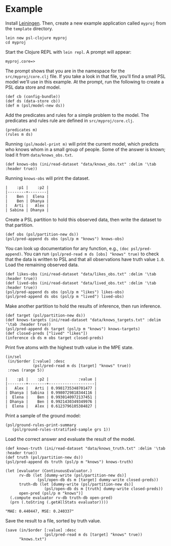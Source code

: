 # Example

Install [Leiningen](https://leiningen.org).  Then, create a new example application called `myproj` from the `template` directory.

```
lein new psl-clojure myproj
cd myproj
```

Start the Clojure REPL with `lein repl`.  A prompt will appear: 

`myproj.core=> `

The prompt shows that you are in the namespace for the `src/myproj/core.clj` file.  If you take a look in that file, you'll find a small PSL model we'll use in this example.  At the prompt, run the following to create a PSL data store and model. 

```
(def cb (config-bundle))
(def ds (data-store cb))
(def m (psl/model-new ds))
```

Add the predicates and rules for a simple problem to the model.  The predicates and rules rule are defined in `src/myproj/core.clj`.

```
(predicates m)
(rules m ds)
```

Running `(psl/model-print m)` will print the current model, which predicts who knows whom in a small group of people.  Some of the answer is known; load it from `data/knows_obs.txt`.

```
(def knows-obs (ini/read-dataset "data/knows_obs.txt" :delim '\tab :header true))
```

Running `knows-obs` will print the dataset.

```
|    :p1 |    :p2 |
|--------+--------|
|    Ben |  Elena |
|    Ben | Dhanya |
|   Arti |   Alex |
| Sabina | Dhanya |
```

Create a PSL partition to hold this observed data, then write the dataset to that partition.

```
(def obs (psl/partition-new ds))
(psl/pred-append ds obs (psl/p m "knows") knows-obs)
```

You can look up documentation for any function, e.g., `(doc psl/pred-append)`.  You can run `(psl/pred-read m ds [obs] "knows" true)` to check that the data is written to PSL and that all observations have truth value `1.0`.  Load the remaining observed data.

```
(def likes-obs (ini/read-dataset "data/likes_obs.txt" :delim '\tab :header true))
(def lived-obs (ini/read-dataset "data/lived_obs.txt" :delim '\tab :header true))
(psl/pred-append ds obs (psl/p m "likes") likes-obs)
(psl/pred-append ds obs (psl/p m "lived") lived-obs)
```

Make another partition to hold the results of inference, then run inference.

```
(def target (psl/partition-new ds))
(def knows-targets (ini/read-dataset "data/knows_targets.txt" :delim '\tab :header true))
(psl/pred-append ds target (psl/p m "knows") knows-targets)
(def closed-preds ["lived" "likes"])
(inference cb ds m obs target closed-preds)
```

Print five atoms with the highest truth value in the MPE state. 

```
(in/sel
 (in/$order [:value] :desc
            (psl/pred-read m ds [target] "knows" true))
 :rows (range 5))
```

```
|    :p1 |    :p2 |             :value |
|--------+--------+--------------------|
|   Alex |   Arti | 0.9981735348701477 |
| Dhanya | Sabina | 0.9980729818344116 |
|  Elena |    Ben | 0.9930140972137451 |
| Dhanya |    Ben | 0.9921430349349976 |
|  Elena |   Alex | 0.6123796105384827 |
```

Print a sample of the ground model:

```
(psl/ground-rules-print-summary
   (psl/ground-rules-stratified-sample grs 1))
```

Load the correct answer and evaluate the result of the model.

```
(def knows-truth (ini/read-dataset "data/knows_truth.txt" :delim '\tab :header true))
(def truth (psl/partition-new ds))
(psl/pred-append ds truth (psl/p m "knows") knows-truth)

(let [evaluator (ContinuousEvaluator.)
      rv-db (let [dummy-write (psl/partition-new ds)]
              (psl/open-db ds m [target] dummy-write closed-preds))
      truth-db (let [dummy-write (psl/partition-new ds)]
                 (psl/open-db ds m [truth] dummy-write closed-preds))
      open-pred (psl/p m "knows")]
  (.compute evaluator rv-db truth-db open-pred)
  (prn (.toString (.getAllStats evaluator))))
```

```
"MAE: 0.440447, MSE: 0.240337"
```

Save the result to a file, sorted by truth value.

```
(save (in/$order [:value] :desc
                 (psl/pred-read m ds [target] "knows" true))
      "knows.txt")
```
